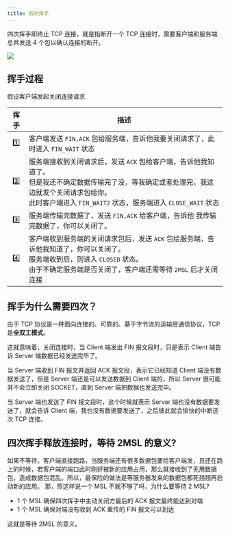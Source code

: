 ```yaml
---
title: 四次挥手
---
```


四次挥手即终止 TCP 连接，就是指断开一个 TCP 连接时，需要客户端和服务端总共发送 4 个包以确认连接的断开。

![](https://gitee.com/alvin0216/cdn/raw/master/img/http/wave.png)

## 挥手过程

假设客户端发起关闭连接请求

| 挥手 | 描述                                                                                                                                                                                                                    |
| :--: | ----------------------------------------------------------------------------------------------------------------------------------------------------------------------------------------------------------------------- |
|  1️⃣  | 客户端发送 `FIN,ACK` 包给服务端，告诉他我要关闭请求了，此时进入 `FIN_WAIT` 状态                                                                                                                                         |
|  2️⃣  | 服务端接收到关闭请求后，发送 `ACK` 包给客户端，告诉他我知道了。<br /> 但是我还不确定数据传输完了没，等我确定或者处理完，我这边就发个关闭请求包给你。<br />此时客户端进入 `FIN_WAIT2` 状态，服务端进入 `CLOSE_WAIT` 状态 |
|  3️⃣  | 服务端传输完数据了，发送 `FIN,ACK` 给客户端，告诉他 我传输完数据了，你可以关闭了。                                                                                                                                      |
|  4️⃣  | 客户端收到服务端的关闭请求包后，发送 `ACK` 包给服务端，告诉他我知道了，你可以关闭了。<br /> 服务端收到后，则进入 `CLOSED` 状态。<br /> 由于不确定服务端是否关闭了，客户端还需等待 `2MSL` 后才关闭连接                   |

## 挥手为什么需要四次？

由于 TCP 协议是一种面向连接的、可靠的、基于字节流的运输层通信协议，TCP 是**全双工模式**。

这就意味着，关闭连接时，当 Client 端发出 FIN 报文段时，只是表示 Client 端告诉 Server 端数据已经发送完毕了。

当 Server 端收到 FIN 报文并返回 ACK 报文段，表示它已经知道 Client 端没有数据发送了，但是 Server 端还是可以发送数据到 Client 端的，所以 Server 很可能并不会立即关闭 SOCKET，直到 Server 端把数据也发送完毕。

当 Server 端也发送了 FIN 报文段时，这个时候就表示 Server 端也没有数据要发送了，就会告诉 Client 端，我也没有数据要发送了，之后彼此就会愉快的中断这次 TCP 连接。

## 四次挥手释放连接时，等待 2MSL 的意义?

如果不等待，客户端直接跑路，当服务端还有很多数据包要给客户端发，且还在路上的时候，若客户端的端口此时刚好被新的应用占用，那么就接收到了无用数据包，造成数据包混乱。所以，最保险的做法是等服务器发来的数据包都死翘翘再启动新的应用。
那，照这样说一个 MSL 不就不够了吗，为什么要等待 2 MSL?

- 1 个 MSL 确保四次挥手中主动关闭方最后的 ACK 报文最终能达到对端
- 1 个 MSL 确保对端没有收到 ACK 重传的 FIN 报文可以到达

这就是等待 2MSL 的意义。
